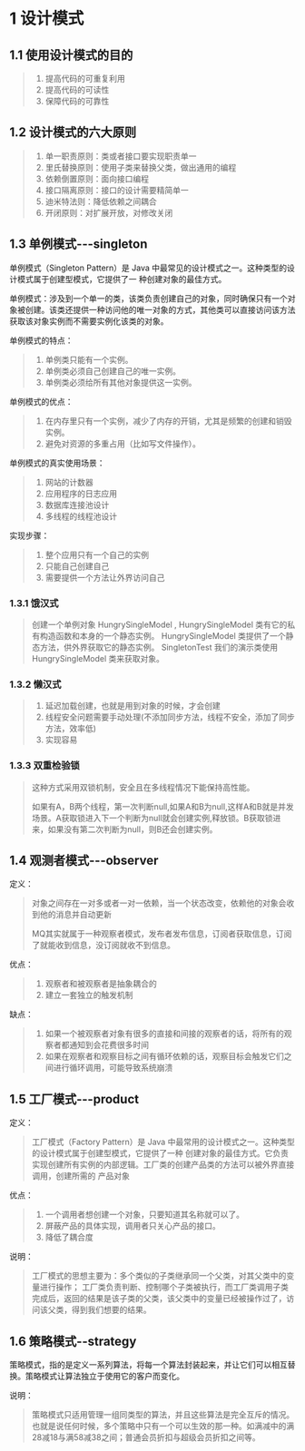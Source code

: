 # 1 设计模式

## 1.1 使用设计模式的目的
> 1. 提高代码的可重复利用
> 2. 提高代码的可读性
> 3. 保障代码的可靠性

## 1.2 设计模式的六大原则
> 1. 单一职责原则：类或者接口要实现职责单一
> 2. 里氏替换原则：使用子类来替换父类，做出通用的编程
> 3. 依赖倒置原则：面向接口编程
> 4. 接口隔离原则：接口的设计需要精简单一
> 5. 迪米特法则：降低依赖之间耦合
> 6. 开闭原则：对扩展开放，对修改关闭

## 1.3 单例模式---singleton
单例模式（Singleton Pattern）是 Java 中最常见的设计模式之一。这种类型的设计模式属于创建型模式，它提供了一 种创建对象的最佳方式。

单例模式：涉及到一个单一的类，该类负责创建自己的对象，同时确保只有一个对象被创建。该类还提供一种访问他的唯一对象的方式，其他类可以直接访问该方法获取该对象实例而不需要实例化该类的对象。

单例模式的特点：
> 1. 单例类只能有一个实例。
> 2. 单例类必须自己创建自己的唯一实例。
> 3. 单例类必须给所有其他对象提供这一实例。

单例模式的优点：
> 1. 在内存里只有一个实例，减少了内存的开销，尤其是频繁的创建和销毁实例。
> 2. 避免对资源的多重占用（比如写文件操作）。

单例模式的真实使用场景：
> 1. 网站的计数器
> 2. 应用程序的日志应用
> 3. 数据库连接池设计
> 4. 多线程的线程池设计

实现步骤：
> 1. 整个应用只有一个自己的实例
> 2. 只能自己创建自己
> 3. 需要提供一个方法让外界访问自己

### 1.3.1 饿汉式
> 创建一个单例对象 HungrySingleModel , HungrySingleModel 类有它的私有构造函数和本身的一个静态实例。
> HungrySingleModel 类提供了一个静态方法，供外界获取它的静态实例。 SingletonTest 我们的演示类使用 HungrySingleModel 类来获取对象。

### 1.3.2 懒汉式
> 1. 延迟加载创建，也就是用到对象的时候，才会创建
> 2. 线程安全问题需要手动处理(不添加同步方法，线程不安全，添加了同步方法，效率低)
> 3. 实现容易

### 1.3.3 双重检验锁
> 这种方式采用双锁机制，安全且在多线程情况下能保持高性能。
> 
> 如果有A，B两个线程，第一次判断null,如果A和B为null,这样A和B就是并发场景。A获取锁进入下一个判断为null就会创建实例,释放锁。B获取锁进来，如果没有第二次判断为null，则B还会创建实例。


## 1.4 观测者模式---observer
定义：
> 对象之间存在一对多或者一对一依赖，当一个状态改变，依赖他的对象会收到他的消息并自动更新
> 
> MQ其实就属于一种观察者模式，发布者发布信息，订阅者获取信息，订阅了就能收到信息，没订阅就收不到信息。

优点：
> 1. 观察者和被观察者是抽象耦合的
> 2. 建立一套独立的触发机制

缺点：
> 1. 如果一个被观察者对象有很多的直接和间接的观察者的话，将所有的观察者都通知到会花费很多时间
> 2. 如果在观察者和观察目标之间有循环依赖的话，观察目标会触发它们之间进行循环调用，可能导致系统崩溃

## 1.5 工厂模式---product

定义：
> 工厂模式（Factory Pattern）是 Java 中最常用的设计模式之一。这种类型的设计模式属于创建型模式，它提供了一种
创建对象的最佳方式。它负责实现创建所有实例的内部逻辑。工厂类的创建产品类的方法可以被外界直接调用，创建所需的
产品对象

优点：
> 1. 一个调用者想创建一个对象，只要知道其名称就可以了。 
> 2. 屏蔽产品的具体实现，调用者只关心产品的接口。
> 3. 降低了耦合度 

说明：
> 工厂模式的思想主要为：多个类似的子类继承同一个父类，对其父类中的变量进行操作；
> 工厂类负责判断、控制哪个子类被执行，而工厂类调用子类完成后，返回的结果是该子类的父类，该父类中的变量已经被操作过了，访问该父类，得到我们想要的结果。

## 1.6 策略模式--strategy 

策略模式，指的是定义一系列算法，将每一个算法封装起来，并让它们可以相互替换。策略模式让算法独立于使用它的客户而变化。

说明：
> 策略模式只适用管理一组同类型的算法，并且这些算法是完全互斥的情况。
> 也就是说任何时候，多个策略中只有一个可以生效的那一种。如满减中的满28减18与满58减38之间；普通会员折扣与超级会员折扣之间等。

